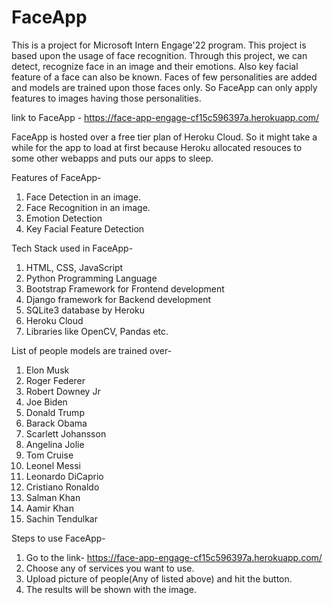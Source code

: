 # FaceApp
This is a project for Microsoft Intern Engage'22 program. This project is based upon the usage of face recognition. Through this project, we can detect, recognize face in an image and their emotions. Also key facial feature of a face can also be known. Faces of few personalities are added and models are trained upon those faces only. So FaceApp can only apply features to images having those personalities.


link to FaceApp - https://face-app-engage-cf15c596397a.herokuapp.com/

FaceApp is hosted over a free tier plan of Heroku Cloud. So it might take a while for the app to load at first because Heroku allocated resouces to some other webapps and puts our apps to sleep. 

Features of FaceApp-
1. Face Detection in an image.
2. Face Recognition in an image.
3. Emotion Detection
4. Key Facial Feature Detection

Tech Stack used in FaceApp-

1. HTML, CSS, JavaScript
2. Python Programming Language
3. Bootstrap Framework for Frontend development
4. Django framework for Backend development
5. SQLite3 database by Heroku
6. Heroku Cloud
7. Libraries like OpenCV, Pandas etc. 

List of people models are trained over-

1. Elon Musk
2. Roger Federer
3. Robert Downey Jr
4. Joe Biden
5. Donald Trump
6. Barack Obama
7. Scarlett Johansson
8. Angelina Jolie
9. Tom Cruise
10. Leonel Messi
11. Leonardo DiCaprio
12. Cristiano Ronaldo
13. Salman Khan
14. Aamir Khan
15. Sachin Tendulkar

Steps to use FaceApp-

1. Go to the link- https://face-app-engage-cf15c596397a.herokuapp.com/
2. Choose any of services you want to use. 
3. Upload picture of people(Any of listed above) and hit the button.
4. The results will be shown with the image.
